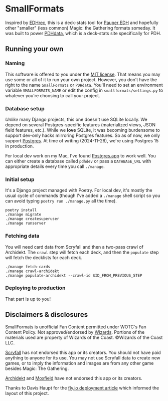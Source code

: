 # SmallFormats

Inspired by [EDHrec][edhrec], this is a deck-stats tool for [Pauper EDH][pdhhomebase] and hopefully other "smaller" (less common) Magic: the Gathering formats someday.
It was built to power [PDHdata][pdhdata], which is a deck-stats site specifically for PDH.

## Running your own

### Naming
This software is offered to you under the [MIT license](LICENSE).
That means you may use some or all of it to run your own project.
However, you don't have the right to the name `SmallFormats` or `PDHdata`.
You'll need to set an environment variable `SMALLFORMATS_NAME` or edit the config in `smallformats/settings.py` to whatever you're choosing to call your project.

### Database setup
_Unlike_ many Django projects, this one doesn't use SQLite locally.
We depend on several Postgres-specific features (materialized views, JSON field features, etc.).
While we **love** SQLite, it was becoming burdensome to support dev-only hacks mirroring Postgres features.
So as of now, we only support [Postgres](https://postgresql.org).
At time of writing (2024-11-26), we're using Postgres 15 in production.

For local dev work on my Mac, I've found [Postgres.app](https://postgresapp.com/) to work well.
You can either create a database called `pdhdev` or pass a `DATABASE_URL` with appropriate details every time you call `./manage`.

### Initial setup
It's a Django project managed with Poetry. For local dev, it's mostly the usual cycle of commands (though I've added a `./manage` shell script so you can avoid typing `poetry run ./manage.py` all the time).


```shell
poetry install
./manage migrate
./manage createsuperuser
./manage runserver
```

### Fetching data
You will need card data from Scryfall and then a two-pass crawl of Archidekt.
The `crawl` step will fetch each deck, and then the `populate` step will fetch the decklists for each deck.

```shell
./manage fetch-cards
./manage crawl-archidekt
./manage populate-archidekt --crawl-id $ID_FROM_PREVIOUS_STEP
```

### Deploying to production
That part is up to you!

## Disclaimers & disclosures

SmallFormats is unofficial Fan Content permitted under WOTC's Fan Content Policy.
Not approved/endorsed by [Wizards][wotc].
Portions of the materials used are property of Wizards of the Coast.
©Wizards of the Coast LLC.

[Scryfall][scryfall] has not endorsed this app or its creators.
You should not have paid anything to anyone for its use.
You may not use Scryfall data to create new games, or to imply the information and images are from any other game besides Magic: The Gathering.

[Archidekt][archidekt] and [Moxfield][moxfield] have not endorsed this app or its creators.

Thanks to Davis Haupt for the [fly.io deployment article][djangoonfly] which informed the layout of this project.

[archidekt]: https://www.archidekt.com/
[moxfield]: https://www.moxfield.com/
[djangoonfly]: https://davi.sh/blog/2022/10/django-with-flyio/
[edhrec]: https://www.edhrec.com/
[pdhdata]: https://pdhdata.com/
[pdhhomebase]: https://www.pdhhomebase.com/
[scryfall]: https://www.scryfall.com/
[wotc]: https://magic.wizards.com/
